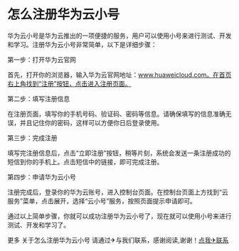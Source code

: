 # 怎么注册华为云小号

华为云小号是华为云推出的一项便捷的服务，用户可以使用小号来进行测试、开发和学习。注册华为云小号非常简单，以下是详细步骤：

第一步：打开华为云官网

首先，打开你的浏览器，输入华为云官网地址：www.huaweicloud.com。在首页右上角找到“注册”按钮，点击进入注册页面。

第二步：填写注册信息

在注册页面，填写你的手机号码、验证码、密码等信息。请确保填写的信息准确无误，并且记住你的密码，这样可以方便你日后登录使用。

第三步：完成注册

填写完注册信息后，点击“立即注册”按钮，稍等片刻，系统会发送一条注册成功的短信到你的手机上。点击短信中的链接，即可完成注册。

第四步：申请华为云小号

注册完成后，登录你的华为云账号，进入控制台页面。在控制台页面上方找到“云服务”菜单，点击展开，选择“云小号”服务，按照页面提示申请即可。

通过以上简单步骤，你就可以成功注册华为云小号了，现在就可以使用小号来进行测试、开发和学习了。

更多 关于怎么注册华为云小号 请通过✈与我们联系，感谢阅读,谢谢！[点我✈联系](https://acc.k02.cc)